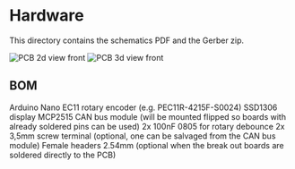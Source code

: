 # Hardware

This directory contains the schematics PDF and the Gerber zip.

![PCB 2d view front](https://github.com/user-attachments/assets/c18db02c-cf32-4fbb-a179-55b502b8e7af)
![PCB 3d view front](https://github.com/user-attachments/assets/5cee2819-e5f1-4449-be82-1d81b582f415)


## BOM

Arduino Nano
EC11 rotary encoder (e.g. PEC11R-4215F-S0024)
SSD1306 display
MCP2515 CAN bus module (will be mounted flipped so boards with already soldered pins can be used)
2x 100nF 0805 for rotary debounce
2x 3,5mm screw terminal (optional, one can be salvaged from the CAN bus module)
Female headers 2.54mm (optional when the break out boards are soldered directly to the PCB)
